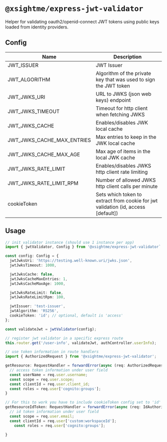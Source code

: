 # `@xsightme/express-jwt-validator`

Helper for validating oauth2/openid-connect JWT tokens using public keys loaded from identity providers.

## Config

| Name                       | Description                                                                       |
| -------------------------- | --------------------------------------------------------------------------------- |
| JWT_ISSUER                 | JWT Issuer                                                                        |
| JWT_ALGORITHM              | Algorithm of the private key that was used to sign the JWT token                  |
| JWT_JWKS_URI               | URL to JWKS (json web keys) endpoint                                              |
| JWT_JWKS_TIMEOUT           | Timeout for http client when fetching JWKS                                        |
| JWT_JWKS_CACHE             | Enables/disables JWK local cache                                                  |
| JWT_JWKS_CACHE_MAX_ENTRIES | Max entries to keep in the JWK local cache                                        |
| JWT_JWKS_CACHE_MAX_AGE     | Max age of items in the local JWK cache                                           |
| JWT_JWKS_RATE_LIMIT        | Enables/disables JWKS http client rate limiting                                   |
| JWT_JWKS_RATE_LIMIT_RPM    | Number of allowed JWKS http client calls per minute                               |
| cookieToken                | Sets which token to extract from cookie for jwt validation (id, access [default]) |

## Usage

```typescript
// init validator instance (should use 1 instance per app)
import { jwtValidator, Config } from '@xsightme/express-jwt-validator`';

const config: Config = {
  jwtJwksUri: 'https://testing.well-known.uri/jwks.json',
  jwtJwksTimeout: 1000,

  jwtJwksCache: false,
  jwtJwksCacheMaxEntries: 1,
  jwtJwksCacheMaxAge: 1000,

  jwtJwksRateLimit: false,
  jwtJwksRateLimitRpm: 100,

  jwtIssuer: 'test-issuer',
  jwtAlgorithm: 'RS256',
  cookieToken: 'id'; // optional, default is 'access'
};

const validateJwt = jwtValidator(config);

// register jwt validator in a specific express route
this.router.get('/user-info', validateJwt, authController.userInfo);

// use token information in route handlers
import { AuthorizedRequest } from '@xsightme/express-jwt-validator';

getResource: RequestHandler = forwardError(async (req: AuthorizedRequest, res: Response): Promise<void> => {
  // access token information under user field
  const userName = req.user.username;
  const scope = req.user.scope;
  const clientId = req.user.client_id;
  const roles = req.user['cognito:groups'];
}

// For this to work you have to include cookieToken config set to 'id'
getResourceIdToken: RequestHandler = forwardError(async (req: IdAuthorizedRequest, res: Response): Promise<void> => {
  // id token information under user field
  const scope = req.user.email;
  const clientId = req.user['custom:workspaceId'];
    const roles = req.user['cognito:groups'];

}
```
